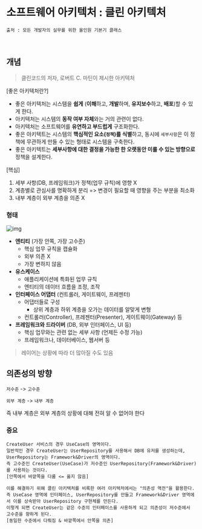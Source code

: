 # 소프트웨어 아키텍처 : 클린 아키텍처

```
출처 : 모든 개발자의 실무를 위한 올인원 기본기 클래스
```

​	

## 개념

> 클린코드의 저자, 로버트 C. 마틴이 제시한 아키텍처

[좋은 아키텍처란?]

- 좋은 아키텍처는 시스템을 **쉽게** (**이해**하고, **개발**하며, **유지보수**하고, **배포**)할 수 있게 한다.
- 아키텍처는 시스템의 **동작 여부 자체**와는 거의 관련이 없다.
- 아키텍처는 소프트웨어를 **유연하고 부드럽게** 구조화한다.
- 좋은 아키텍트는 시스템의 **핵심적인 요소(`정책`)를 식별**하고, 동시에 `세부사항`은 이 정책에 무관하게 만들 수 있는 형태로 시스템을 구축한다.
- 좋은 아키텍트는 **세부사항에 대한 결정을 가능한 한 오랫동안 미룰 수 있는 방향으로** 정책을 설계한다.



[핵심]

1. 세부 사항(DB, 프레임워크)가 정책(업무 규칙)에 영향 X
2. 계층별로 관심사를 명확하게 분리 => 변경이 필요할 때 영향을 주는 부분을 최소화
3. 내부 계층이 외부 계층을 의존 X



### 형태

![img](https://blog.kakaocdn.net/dn/lxciD/btqG3lIG6ym/kcSRUhV2779YNl8j0ELiO1/img.jpg)

- **엔티티** (가장 안쪽, 가장 고수준)
  - 핵심 업무 규칙을 캡슐화
  - 외부 의존 X
  - 가장 변하지 않음
- **유스케이스**
  - 애플리케이션에 특화된 업무 규칙
  - 엔티티의 데이터 흐름을 조정, 조작
- **인터페이스 어댑터** (컨트롤러, 게이트웨이, 프레젠터)
  - 어댑터들로 구성
    - 상위 계층과 하위 계층을 오가는 데이터를 알맞게 변형
  - 컨트롤러(Controller), 프레젠터(Presenter), 게이트웨이(Gateway) 등
- **프레임워크와 드라이버** (DB, 외부 인터페이스, UI 등)
  - 핵심 업무와는 관련 없는 세부 사항 (언제든 수정 가능)
  - 프레임워크나, 데이터베이스, 웹서버 등


> 레이어는 상황에 따라 더 많아질 수도 있음



## 의존성의 방향

`저수준` -> `고수준`

`외부 계층` -> `내부 계층`

즉 내부 계층은 외부 계층의 상황에 대해 전혀 알 수 없어야 한다



### 중요

```
CreateUser 서비스의 경우 UseCase의 영역이다.
일반적인 경우 CreateUser는 UserRepository를 사용해서 DB에 유저를 생성하는데, UserRepository는 Framework&Driver의 영역이다.
즉 고수준인 CreateUser(UseCase)가 저수준인 UserRepository(Framework&Driver)를 사용하는 것이다.
[안쪽에서 바깥쪽을 다룸 <= 옳지 않음]

이를 해결하기 위해 클린 아키텍처를 비록한 여러 아키텍처에서는 "의존성 역전"을 활용한다.
즉 UseCase 영역에 인터페이스, UserRepository를 만들고 Framework&Driver 영역에서 이를 상속받아 UserRepository 구현체를 만든다.
이렇게 되면 CreateUser는 같은 수준의 인터페이스를 사용하게 되고 의존성이 저수준에서 고수준을 향하게 된다.
[동일한 수준에서 다뤄짐 & 바깥쪽에서 안쪽을 의존]
```